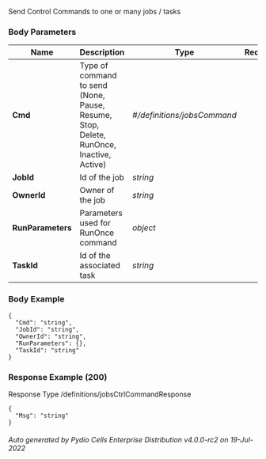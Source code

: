 






 
Send Control Commands to one or many jobs / tasks  


### Body Parameters

Name | Description | Type | Required
---|---|---|---
**Cmd** | Type of command to send (None, Pause, Resume, Stop, Delete, RunOnce, Inactive, Active) | _#/definitions/jobsCommand_ |   
**JobId** | Id of the job | _string_ |   
**OwnerId** | Owner of the job | _string_ |   
**RunParameters** | Parameters used for RunOnce command | _object_ |   
**TaskId** | Id of the associated task | _string_ |   


### Body Example
```
{
  "Cmd": "string",
  "JobId": "string",
  "OwnerId": "string",
  "RunParameters": {},
  "TaskId": "string"
}
```






### Response Example (200)
Response Type /definitions/jobsCtrlCommandResponse

```
{
  "Msg": "string"
}
```




###### Auto generated by Pydio Cells Enterprise Distribution v4.0.0-rc2 on 19-Jul-2022
